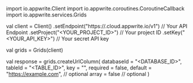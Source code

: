 import io.appwrite.Client
import io.appwrite.coroutines.CoroutineCallback
import io.appwrite.services.Grids

val client = Client()
    .setEndpoint("https://<REGION>.cloud.appwrite.io/v1") // Your API Endpoint
    .setProject("<YOUR_PROJECT_ID>") // Your project ID
    .setKey("<YOUR_API_KEY>") // Your secret API key

val grids = Grids(client)

val response = grids.createUrlColumn(
    databaseId = "<DATABASE_ID>",
    tableId = "<TABLE_ID>",
    key = "",
    required = false,
    default = "https://example.com", // optional
    array = false // optional
)
